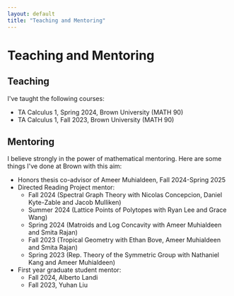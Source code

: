 ```yaml
---
layout: default
title: "Teaching and Mentoring"
---
```

# Teaching and Mentoring

## Teaching
I've taught the following courses:
* TA Calculus 1, Spring 2024, Brown University (MATH 90)
* TA Calculus 1, Fall 2023, Brown University (MATH 90)

## Mentoring
I believe strongly in the power of mathematical mentoring. Here are some things I've done at Brown with this aim:
* Honors thesis co-advisor of Ameer Muhialdeen, Fall 2024-Spring 2025
* Directed Reading Project mentor:
  * Fall 2024 (Spectral Graph Theory with Nicolas Concepcion, Daniel Kyte-Zable and Jacob Mulliken)
  * Summer 2024 (Lattice Points of Polytopes with Ryan Lee and Grace Wang)
  * Spring 2024 (Matroids and Log Concavity with Ameer Muhialdeen and Smita Rajan)
  * Fall 2023 (Tropical Geometry with Ethan Bove, Ameer Muhialdeen and Smita Rajan)
  * Spring 2023 (Rep. Theory of the Symmetric Group with Nathaniel Kang and Ameer Muhialdeen)
* First year graduate student mentor:
  * Fall 2024, Alberto Landi
  * Fall 2023, Yuhan Liu
